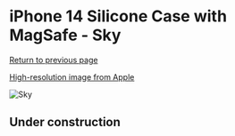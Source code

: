 # iPhone 14 Silicone Case with MagSafe - Sky

[Return to previous page](/iphone_14)

[High-resolution image from Apple](https://store.storeimages.cdn-apple.com/8756/as-images.apple.com/is/MQU93?wid=4500&hei=4500&fmt=png)

<div style="width: 500px"><img src="/everyphone/MQU93.png" alt="Sky"></div>

## Under construction
